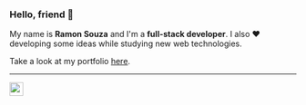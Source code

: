 ### Hello, friend 👋

My name is **Ramon Souza** and I'm a **full-stack developer**. I also ♥ developing some ideas while studying new web technologies.

Take a look at my portfolio [here](https://ramon.codes).

---

<a href="https://ramon.codes" target="_blank">
  <img src="https://ws.ramon.codes/hit.svg?referrer=github.com&title=GitHub%20/%20ramonszo&location=https://github.com/ramonszo" width="24" height="24" />
</a>
